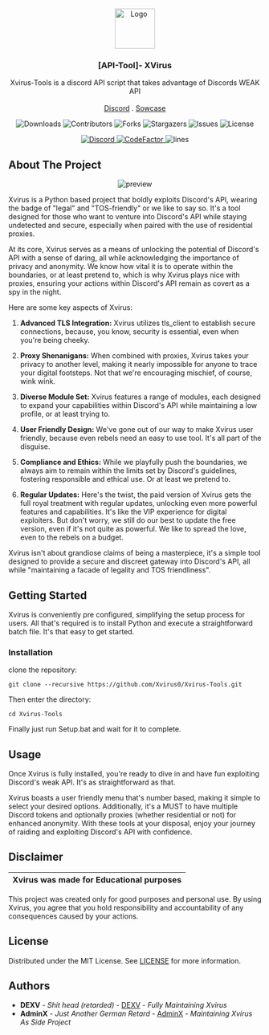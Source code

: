 <br/>
<p align="center">
  <a href="https://github.com/Xvirus-Team/xvirus-tools">
    <img src="https://xvirus.lol/xicon.png" alt="Logo" width="80" height="80">
  </a>

  <h3 align="center">[API-Tool]- XVirus</h3>

  <p align="center">
    Xvirus-Tools is a discord API script that takes advantage of Discords WEAK API
    <br/>
    <br/>
    <a href="https://discord.gg/">Discord</a>
    .
    <a href="https://xvirus.lol/showcase.mp4">Sowcase</a>
  </p>
</p>

<p align="center">
  <img alt="Downloads" src="https://img.shields.io/github/downloads/Xvirus-Team/xvirus-tools/total">
  <img alt="Contributors" src="https://img.shields.io/github/contributors/Xvirus-Team/xvirus-tools?color=dark-green">
  <img alt="Forks" src="https://img.shields.io/github/forks/Xvirus-Team/xvirus-tools?style=social">
  <img alt="Stargazers" src="https://img.shields.io/github/stars/Xvirus-Team/xvirus-tools?style=social">
  <img alt="Issues" src="https://img.shields.io/github/issues/Xvirus-Team/xvirus-tools">
  <img alt="License" src="https://img.shields.io/github/license/Xvirus-Team/xvirus-tools">
</p>

<p align="center">
  <a href="https://discord.gg/">
    <img alt="Discord" src="https://img.shields.io/discord/1146496916419526727?label=&logo=discord&logoColor=ffffff&color=C50F1f&labelColor=C50F1f">
  </a>
  <a href="https://www.codefactor.io/repository/github/xvirus-team/xvirus-tools">
    <img src="https://www.codefactor.io/repository/github/xvirus-team/xvirus-tools/badge" alt="CodeFactor" />
  </a>
    <img alt="lines" src="https://sloc.xyz/github/Xvirus-Team/Xvirus-Tools">
</p>

## About The Project

<p align="center">
  <img alt="preview" src="https://github.com/Xvirus-Team/Xvirus-Tools/assets/89728480/842e977d-f4d3-47c4-b222-b3e58fedf979">
</p>

Xvirus is a Python based project that boldly exploits Discord's API, wearing the badge of "legal" and "TOS-friendly" or we like to say so. It's a tool designed for those who want to venture into Discord's API while staying undetected and secure, especially when paired with the use of residential proxies.

At its core, Xvirus serves as a means of unlocking the potential of Discord's API with a sense of daring, all while acknowledging the importance of privacy and anonymity. We know how vital it is to operate within the boundaries, or at least pretend to, which is why Xvirus plays nice with proxies, ensuring your actions within Discord's API remain as covert as a spy in the night.

Here are some key aspects of Xvirus:

1. **Advanced TLS Integration:** Xvirus utilizes tls_client to establish secure connections, because, you know, security is essential, even when you're being cheeky.

2. **Proxy Shenanigans:** When combined with proxies, Xvirus takes your privacy to another level, making it nearly impossible for anyone to trace your digital footsteps. Not that we're encouraging mischief, of course, wink wink.

3. **Diverse Module Set:** Xvirus features a range of modules, each designed to expand your capabilities within Discord's API while maintaining a low profile, or at least trying to.

4. **User Friendly Design:** We've gone out of our way to make Xvirus user friendly, because even rebels need an easy to use tool. It's all part of the disguise.

5. **Compliance and Ethics:** While we playfully push the boundaries, we always aim to remain within the limits set by Discord's guidelines, fostering responsible and ethical use. Or at least we pretend to.

6. **Regular Updates:** Here's the twist, the paid version of Xvirus gets the full royal treatment with regular updates, unlocking even more powerful features and capabilities. It's like the VIP experience for digital exploiters. But don't worry, we still do our best to update the free version, even if it's not quite as powerful. We like to spread the love, even to the rebels on a budget.

Xvirus isn't about grandiose claims of being a masterpiece, it's a simple tool designed to provide a secure and discreet gateway into Discord's API, all while "maintaining a facade of legality and TOS friendliness".

## Getting Started

Xvirus is conveniently pre configured, simplifying the setup process for users. All that's required is to install Python and execute a straightforward batch file. It's that easy to get started.

### Installation

 clone the repository: 
```shell
git clone --recursive https://github.com/Xvirus0/Xvirus-Tools.git
```
Then enter the directory:
```shell
cd Xvirus-Tools
```
Finally just run Setup.bat and wait for it to complete.

## Usage

Once Xvirus is fully installed, you're ready to dive in and have fun exploiting Discord's weak API. It's as straightforward as that.

Xvirus boasts a user friendly menu that's number based, making it simple to select your desired options. Additionally, it's a MUST to have multiple Discord tokens and optionally proxies (whether residential or not) for enhanced anonymity. With these tools at your disposal, enjoy your journey of raiding and exploiting Discord's API with confidence.

## Disclaimer

|Xvirus was made for Educational purposes|
|-------------------------------------------------|
This project was created only for good purposes and personal use.
By using Xvirus, you agree that you hold responsibility and accountability of any consequences caused by your actions.

## License

Distributed under the MIT License. See [LICENSE](https://github.com/Xvirus-Team/xvirus-tools/blob/main/LICENSE) for more information.

## Authors

* **DEXV** - *Shit head (retarded)* - [DEXV](https://dexv.lol) - *Fully Maintaining Xvirus*
* **AdminX** - *Just Another German Retard* - [AdminX](https://adminx.pro) - *Maintaining Xvirus As Side Project*
